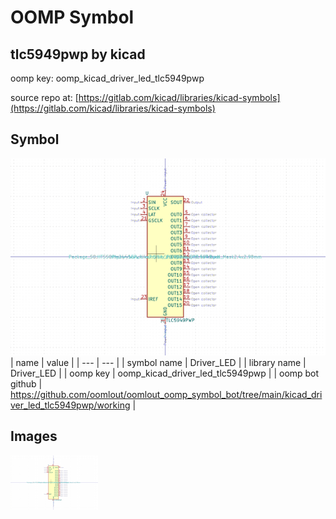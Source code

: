 # OOMP Symbol  
## tlc5949pwp  by kicad  
  
oomp key: oomp_kicad_driver_led_tlc5949pwp  
  
source repo at: [https://gitlab.com/kicad/libraries/kicad-symbols](https://gitlab.com/kicad/libraries/kicad-symbols)  
## Symbol  
  
[![working.png](working_600.png)](working.png)  
| name | value | 
| --- | --- | 
| symbol name | Driver_LED | 
| library name | Driver_LED | 
| oomp key | oomp_kicad_driver_led_tlc5949pwp | 
| oomp bot github | https://github.com/oomlout/oomlout_oomp_symbol_bot/tree/main/kicad_driver_led_tlc5949pwp/working | 
## Images  
  
[![working.png](working_140.png)](working.png)  
